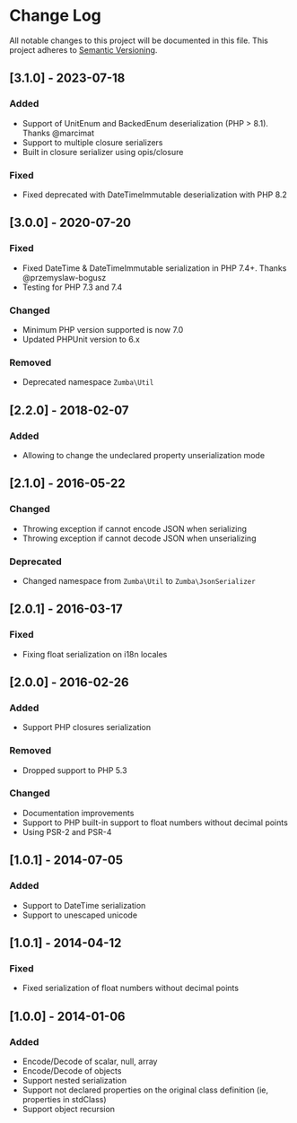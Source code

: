# Change Log
All notable changes to this project will be documented in this file.
This project adheres to [Semantic Versioning](http://semver.org/).

## [3.1.0] - 2023-07-18
### Added
- Support of UnitEnum and BackedEnum deserialization (PHP > 8.1). Thanks @marcimat
- Support to multiple closure serializers
- Built in closure serializer using opis/closure
### Fixed
- Fixed deprecated with DateTimeImmutable deserialization with PHP 8.2

## [3.0.0] - 2020-07-20
### Fixed
- Fixed DateTime & DateTimeImmutable serialization in PHP 7.4+. Thanks @przemyslaw-bogusz
- Testing for PHP 7.3 and 7.4
### Changed
- Minimum PHP version supported is now 7.0
- Updated PHPUnit version to 6.x
### Removed
- Deprecated namespace `Zumba\Util`

## [2.2.0] - 2018-02-07
### Added
- Allowing to change the undeclared property unserialization mode

## [2.1.0] - 2016-05-22
### Changed
- Throwing exception if cannot encode JSON when serializing
- Throwing exception if cannot decode JSON when unserializing
### Deprecated
- Changed namespace from `Zumba\Util` to `Zumba\JsonSerializer`

## [2.0.1] - 2016-03-17
### Fixed
- Fixing float serialization on i18n locales

## [2.0.0] - 2016-02-26
### Added
- Support PHP closures serialization
### Removed
- Dropped support to PHP 5.3
### Changed
- Documentation improvements
- Support to PHP built-in support to float numbers without decimal points
- Using PSR-2 and PSR-4

## [1.0.1] - 2014-07-05
### Added
- Support to DateTime serialization
- Support to unescaped unicode

## [1.0.1] - 2014-04-12
### Fixed
- Fixed serialization of float numbers without decimal points

## [1.0.0] - 2014-01-06
### Added
- Encode/Decode of scalar, null, array
- Encode/Decode of objects
- Support nested serialization
- Support not declared properties on the original class definition (ie, properties in stdClass)
- Support object recursion
